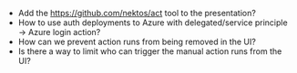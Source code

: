 - Add the https://github.com/nektos/act tool to the presentation?
- How to use auth deployments to Azure with delegated/service principle -> Azure login action?
- How can we prevent action runs from being removed in the UI?
- Is there a way to limit who can trigger the manual action runs from the UI?
